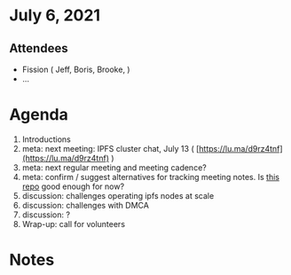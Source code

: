 # July 6, 2021

## Attendees

* Fission ( Jeff, Boris, Brooke, )
* ...

# Agenda

1. Introductions
2. meta: next meeting: IPFS cluster chat, July 13 ( [https://lu.ma/d9rz4tnf](https://lu.ma/d9rz4tnf) ) 
3. meta: next regular meeting and meeting cadence?
4. meta: confirm / suggest alternatives for tracking meeting notes. Is [this repo](https://github.com/IPFS-Operators-Group/meetings/) good enough for now?
5. discussion: challenges operating ipfs nodes at scale
6. discussion: challenges with DMCA
7. discussion: ?
8. Wrap-up: call for volunteers

# Notes




